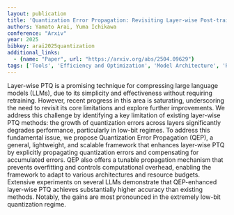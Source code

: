 ```yaml
---
layout: publication
title: 'Quantization Error Propagation: Revisiting Layer-wise Post-training Quantization'
authors: Yamato Arai, Yuma Ichikawa
conference: "Arxiv"
year: 2025
bibkey: arai2025quantization
additional_links:
  - {name: "Paper", url: "https://arxiv.org/abs/2504.09629"}
tags: ['Tools', 'Efficiency and Optimization', 'Model Architecture', 'Reinforcement Learning', 'Training Techniques', 'Quantization']
---
```

Layer-wise PTQ is a promising technique for compressing large language models (LLMs), due to its simplicity and effectiveness without requiring retraining. However, recent progress in this area is saturating, underscoring the need to revisit its core limitations and explore further improvements. We address this challenge by identifying a key limitation of existing layer-wise PTQ methods: the growth of quantization errors across layers significantly degrades performance, particularly in low-bit regimes. To address this fundamental issue, we propose Quantization Error Propagation (QEP), a general, lightweight, and scalable framework that enhances layer-wise PTQ by explicitly propagating quantization errors and compensating for accumulated errors. QEP also offers a tunable propagation mechanism that prevents overfitting and controls computational overhead, enabling the framework to adapt to various architectures and resource budgets. Extensive experiments on several LLMs demonstrate that QEP-enhanced layer-wise PTQ achieves substantially higher accuracy than existing methods. Notably, the gains are most pronounced in the extremely low-bit quantization regime.
